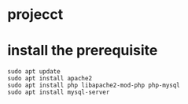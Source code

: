 # projecct
# install the prerequisite
```
sudo apt update
sudo apt install apache2
sudo apt install php libapache2-mod-php php-mysql
sudo apt install mysql-server
```
